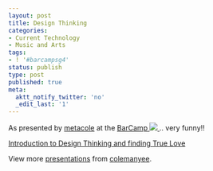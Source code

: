 ```yaml
---
layout: post
title: Design Thinking
categories:
- Current Technology
- Music and Arts
tags:
- ! '#barcampsg4'
status: publish
type: post
published: true
meta:
  aktt_notify_twitter: 'no'
  _edit_last: '1'
---
```

As presented by [metacole](http://metacole.com/2009/11/21/design-thinking-and-finding-true-love/) at the [BarCamp ![](http://counters.gigya.com/wildfire/IMP/CXNID=2000002.0NXC/bT*xJmx*PTEyNTg4NTMzMDMzNTcmcHQ9MTI1ODg1MzMwNTk*NSZwPTEwMTkxJmQ9c3NfZW1iZWQmZz*yJm89NGQ*NzRmNWY4ZWE5NGFkOThiNWVhYTAxZmYyN2FmZTQmb2Y9MA==.gif) ](http://www.barcamp.org/BarCampSingapore4).. very funny!!

[Introduction to Design Thinking and finding True Love](http://www.slideshare.net/colemanyee/introduction-to-design-thinking-and-finding-true-love "Introduction to Design Thinking and finding True Love")

View more [presentations](http://www.slideshare.net/) from [colemanyee](http://www.slideshare.net/colemanyee).
